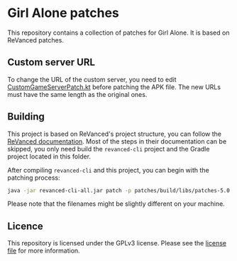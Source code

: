 # Girl Alone patches

This repository contains a collection of patches for Girl Alone. It is based on ReVanced patches.

## Custom server URL

To change the URL of the custom server, you need to edit [CustomGameServerPatch.kt](patches/src/main/kotlin/app/revanced/patches/girlalone/url/CustomGameServerPatch.kt) before patching the APK file.
The new URLs must have the same length as the original ones.
## Building

This project is based on ReVanced's project structure, you can follow the [ReVanced documentation](https://github.com/ReVanced/revanced-documentation). Most of the steps in their documentation can be skipped, you only need build the `revanced-cli` project and the Gradle project located in this folder.

After compiling `revanced-cli` and this project, you can begin with the patching process:
```bash
java -jar revanced-cli-all.jar patch -p patches/build/libs/patches-5.0.0-dev.1.rvp -e "Use a custom game server" -o output.apk original_game.apk
```
Please note that the filenames might be slightly different on your machine.

## Licence

This repository is licensed under the GPLv3 license. Please see the [license file](LICENSE) for more information.
